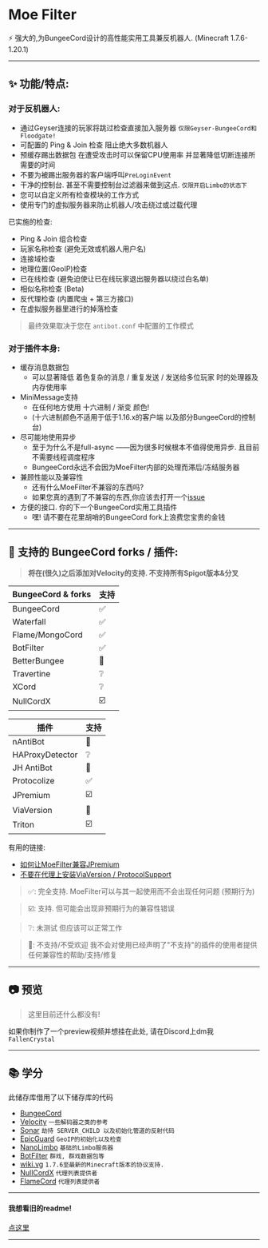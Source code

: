 # Moe Filter

⚡ 强大的,为BungeeCord设计的高性能实用工具兼反机器人. (Minecraft 1.7.6-1.20.1)

---

## ✨ 功能/特点:
### 对于反机器人:  
  - 通过Geyser连接的玩家将跳过检查直接加入服务器 `仅限Geyser-BungeeCord和Floodgate!`
  - 可配置的 Ping & Join 检查 阻止绝大多数机器人
  - 预缓存踢出数据包 在遭受攻击时可以保留CPU使用率 并显著降低切断连接所需要的时间
  - 不要为被踢出服务器的客户端呼叫`PreLoginEvent`
  - 干净的控制台. 甚至不需要控制台过滤器来做到这点. `仅限开启Limbo的状态下`
  - 您可以自定义所有检查模块的工作方式
  - 使用专门的虚拟服务器来防止机器人/攻击绕过或过载代理

  已实施的检查:
   - Ping & Join 组合检查
   - 玩家名称检查 (避免无效或机器人用户名)
   - 连接域检查
   - 地理位置(GeoIP)检查
   - 已在线检查 (避免迫使让已在线玩家退出服务器以绕过白名单)
   - 相似名称检查 (Beta)
   - 反代理检查 (内置爬虫 + 第三方接口)
   - 在虚拟服务器里进行的掉落检查

> 最终效果取决于您在 `antibot.conf` 中配置的工作模式

### 对于插件本身:  
  - 缓存消息数据包
     - 可以显著降低 着色复杂的消息 / 重复发送 / 发送给多位玩家 时的处理器及内存使用率
  - MiniMessage支持
     - 在任何地方使用 十六进制 / 渐变 颜色!
     - (十六进制颜色不适用于低于1.16.x的客户端 以及部分BungeeCord的控制台)
  - 尽可能地使用异步
     - 至于为什么不是full-async ——因为很多时候根本不值得使用异步. 且目前不需要线程调度程序
     - BungeeCord永远不会因为MoeFilter内部的处理而滞后/冻结服务器
  - 兼顾性能以及兼容性
     - 还有什么MoeFilter不兼容的东西吗?
     - 如果您真的遇到了不兼容的东西,你应该去打开一个[issue](https://github.com/CatMoe/MoeFilter/issues)
  - 方便的接口. 你的下一个BungeeCord实用工具插件
     - 嘿! 请不要在花里胡哨的BungeeCord fork上浪费您宝贵的金钱  

---

## 🔧 支持的 BungeeCord forks / 插件:  

> **将在(很久)之后添加对Velocity的支持. 不支持所有Spigot版本&分叉**

| BungeeCord & forks | 支持 |
|--------------------|----|
| BungeeCord         | ✅  |
| Waterfall          | ✅  |
| Flame/MongoCord    | ✅  |
| BotFilter          | ✅  |
| BetterBungee       | 🛑 |
| Travertine         | ❔  |
| XCord              | ❔  |
| NullCordX          | ☑️ |

| 插件              | 支持 |
|-----------------|----|
| nAntiBot        | 🛑 |
| HAProxyDetector | ❔  |
| JH AntiBot      | 🛑 |
| Protocolize     | ✅  |
| JPremium        | ☑️ |
| ViaVersion      | 🛑 |
| Triton          | ☑️ |

有用的链接:
- [如何让MoeFilter兼容JPremium](https://github.com/CatMoe/MoeFilter/issues/56#issuecomment-1714907598)
- [不要在代理上安装ViaVersion / ProtocolSupport](https://github.com/CatMoe/MoeFilter/issues/56#issuecomment-1714924303)

> ✅: 完全支持. MoeFilter可以与其一起使用而不会出现任何问题 (预期行为)

> ☑️: 支持. 但可能会出现非预期行为的兼容性错误

> ❔: 未测试 但应该可以正常工作

> 🛑: 不支持/不受欢迎 我不会对使用已经声明了"不支持"的插件的使用者提供任何兼容性的帮助/支持/修复

---

## 📷 预览

> 这里目前还什么都没有!

如果你制作了一个preview视频并想挂在此处, 请在Discord上dm我 `FallenCrystal`

---

## 📚 学分

此储存库借用了以下储存库的代码
 - [BungeeCord](https://github.com/SpigotMC/BungeeCord)
 - [Velocity](https://github.com/PaperMC/Velocity) `一些解码器之类的参考`
 - [Sonar](https://github.com/jonesdevelopment/sonar) `劫持 SERVER_CHILD 以及初始化管道的反射代码`
 - [EpicGuard](https://github.com/awumii/EpicGuard) `GeoIP的初始化以及检查`
 - [NanoLimbo](https://github.com/Nan1t/NanoLimbo) `基础的Limbo服务器`
 - [BotFilter](https://github.com/Leymooo/BungeeCord) `群戏, 群戏数据包等`
 - [wiki.vg](https://wiki.vg/Protocol) `1.7.6至最新的Minecraft版本的协议支持.`
 - [NullCordX](https://builtbybit.com/resources/nullcordx-lightweight-antibot.22322/) `代理列表提供者`
 - [FlameCord](https://builtbybit.com/resources/flamecord-the-ultimate-antibot.13492/) `代理列表提供者`

---

#### 我想看旧的readme!

[点这里](https://github.com/CatMoe/MoeFilter/blob/stray/readme/legacy.md)

---

